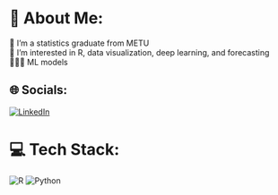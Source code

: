 
# 💫 About Me:
🔭 I’m a statistics graduate from METU <br> 
🌱 I’m interested in R, data visualization, deep learning, and forecasting
<br> 🧑🏻‍💻 ML models


## 🌐 Socials:
[![LinkedIn](https://img.shields.io/badge/LinkedIn-%230077B5.svg?logo=linkedin&logoColor=white)](https://www.linkedin.com/in/mehmet-ali-erkan)


# 💻 Tech Stack:
![R](https://img.shields.io/badge/r-%23276DC3.svg?style=for-the-badge&logo=r&logoColor=white) 
![Python](https://img.shields.io/badge/python-%233776AB.svg?style=for-the-badge&logo=python&logoColor=white)



